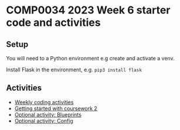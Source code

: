# COMP0034 2023 Week 6 starter code and activities

## Setup

You will need to a Python environment e.g create and activate a venv.

Install Flask in the environment, e.g. `pip3 install flask`

## Activities

- [Weekly coding activities](/activities/activities.md)
- [Getting started with coursework 2](/activities/coursework_getting_started.md)
- [Optional activity: Blueprints](/activities/blueprints.md)
- [Optional activity: Config](/activities/configuration.md)

